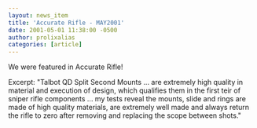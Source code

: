 ```yaml
---
layout: news_item
title: 'Accurate Rifle - MAY2001'
date: 2001-05-01 11:38:00 -0500
author: prolixalias
categories: [article]
---
```


We were featured in Accurate Rifle!

Excerpt:
"Talbot QD Split Second Mounts ... are extremely high quality in material and execution of design, which qualifies them in the first teir of sniper rifle components ... my tests reveal the mounts, slide and rings are made of high quality materials, are extremely well made and always return the rifle to zero after removing and replacing the scope between shots."

